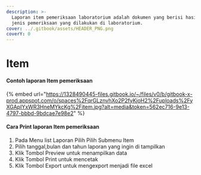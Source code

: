 ```yaml
---
description: >-
  Laporan item pemeriksaan laboratorium adalah dokumen yang berisi hasil-hasil
  jenis pemeriksaan yang dilakukan di laboratorium.
cover: ../.gitbook/assets/HEADER_PNG.png
coverY: 0
---
```


# Item

#### Contoh laporan Item pemeriksaan

{% embed url="https://1328490445-files.gitbook.io/~/files/v0/b/gitbook-x-prod.appspot.com/o/spaces%2FqrGLznvhXo2P2fyKjoH2%2Fuploads%2FyXGApIYxWR3HneMYkcKg%2Fitem.jpg?alt=media&token=562ec716-9e13-4797-bbbd-9bdcae7e98e2" %}

#### Cara Print laporan Item pemeriksaan

1. Pada Menu list Laporan Pilih Pilih Submenu Item
2. Pilih tanggal,bulan dan tahun laporan yang ingin di tampilkan
3. Klik Tombol Preview untuk menampilkan data
4. Klik Tombol Print untuk mencetak&#x20;
5. Klik Tombol Export untuk mengexport menjadi file excel
